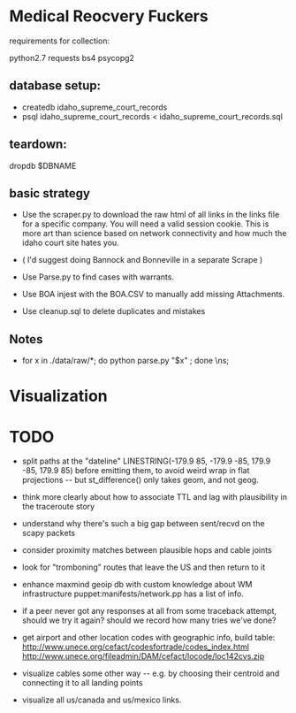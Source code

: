 Medical Reocvery Fuckers
=========


requirements for collection:

 python2.7
 requests
 bs4
 psycopg2


database setup:
---------------

* createdb idaho_supreme_court_records
* psql idaho_supreme_court_records < idaho_supreme_court_records.sql

teardown:
---------

dropdb $DBNAME



basic strategy
--------------

 * Use the scraper.py to download the raw html of all links in the links file for a specific company.  You will need a valid session cookie.  This is more art than science based on network connectivity and how much the idaho court site hates you. 

 * ( I'd suggest doing Bannock and Bonneville in a separate Scrape )
 
 * Use Parse.py to find cases with warrants. 

 * Use BOA injest with the BOA.CSV to manually add missing Attachments.

 * Use cleanup.sql to delete duplicates and mistakes

Notes
-----

* for x in ./data/raw/*; do python parse.py "$x" ; done \ns;

Visualization
=============



TODO
====

 * split paths at the "dateline" LINESTRING(-179.9 85, -179.9 -85,
   179.9 -85, 179.9 85) before emitting them, to avoid weird wrap in
   flat projections -- but st_difference() only takes geom, and not
   geog.
 
 * think more clearly about how to associate TTL and lag with
   plausibility in the traceroute story

 * understand why there's such a big gap between sent/recvd on the
   scapy packets

 * consider proximity matches between plausible hops and cable joints

 * look for "tromboning" routes that leave the US and then return to it

 * enhance maxmind geoip db with custom knowledge about WM infrastructure
   puppet:manifests/network.pp has a list of info.

 * if a peer never got any responses at all from some traceback
   attempt, should we try it again?  should we record how many tries
   we've done?
 
 * get airport and other location codes with geographic info, build table:
   http://www.unece.org/cefact/codesfortrade/codes_index.html
   http://www.unece.org/fileadmin/DAM/cefact/locode/loc142cvs.zip

 * visualize cables some other way -- e.g. by choosing their centroid
   and connecting it to all landing points

 * visualize all us/canada and us/mexico links.


